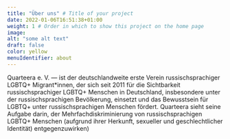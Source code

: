 ```yaml
---
title: "Über uns" # Title of your project
date: 2022-01-06T16:51:38+01:00
weight: 1 # Order in which to show this project on the home page
image:
alt: "some alt text"
draft: false
color: yellow
menuIdentifier: about
---
```


Quarteera e. V. — ist der deutschlandweite erste Verein russischsprachiger LGBTQ+ Migrant*innen, der sich seit 2011 für die Sichtbarkeit russischsprachiger LGBTQ+ Menschen in Deutschland, insbesondere unter der russischsprachigen Bevölkerung, einsetzt und das Bewusstsein für LGBTQ+ unter russischsprachigen Menschen fördert. Quarteera sieht seine Aufgabe darin, der Mehrfachdiskriminierung von russischsprachigen LGBTQ+ Menschen (aufgrund ihrer Herkunft, sexueller und geschlechtlicher Identität) entgegenzuwirken)